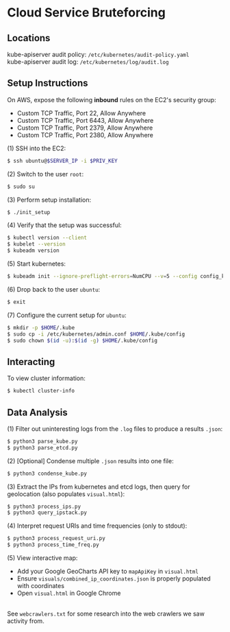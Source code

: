 # Cloud Service Bruteforcing

## Locations
kube-apiserver audit policy: `/etc/kubernetes/audit-policy.yaml` \
kube-apiserver audit log: `/etc/kubernetes/log/audit.log`

## Setup Instructions
On AWS, expose the following **inbound** rules on the EC2's security group:
 - Custom TCP Traffic, Port 22, Allow Anywhere
 - Custom TCP Traffic, Port 6443, Allow Anywhere
 - Custom TCP Traffic, Port 2379, Allow Anywhere
 - Custom TCP Traffic, Port 2380, Allow Anywhere

(1) SSH into the EC2:
```bash
$ ssh ubuntu@$SERVER_IP -i $PRIV_KEY
```

(2) Switch to the user `root`:
```bash
$ sudo su
```

(3) Perform setup installation:
```bash
$ ./init_setup
```

(4) Verify that the setup was successful:
```bash
$ kubectl version --client
$ kubelet --version
$ kubeadm version
```

(5) Start kubernetes:
```bash
$ kubeadm init --ignore-preflight-errors=NumCPU --v=5 --config config_kubeadm.yaml
```

(6) Drop back to the user `ubuntu`:
```bash
$ exit
```

(7) Configure the current setup for `ubuntu`:
```bash
$ mkdir -p $HOME/.kube
$ sudo cp -i /etc/kubernetes/admin.conf $HOME/.kube/config
$ sudo chown $(id -u):$(id -g) $HOME/.kube/config
```

## Interacting

To view cluster information:
```bash
$ kubectl cluster-info
```

## Data Analysis

(1) Filter out uninteresting logs from the `.log` files to produce a results `.json`:
```bash
$ python3 parse_kube.py
$ python3 parse_etcd.py
```

(2) [Optional] Condense multiple `.json` results into one file:
```bash
$ python3 condense_kube.py
```

(3) Extract the IPs from kubernetes and etcd logs, then query for geolocation (also populates `visual.html`):
```bash
$ python3 process_ips.py
$ python3 query_ipstack.py
```

(4) Interpret request URIs and time frequencies (only to stdout):
```bash
$ python3 process_request_uri.py
$ python3 process_time_freq.py
```

(5) View interactive map:
 - Add your Google GeoCharts API key to `mapApiKey` in `visual.html`
 - Ensure `visuals/combined_ip_coordinates.json` is properly populated with coordinates
 - Open `visual.html` in Google Chrome

\
See `webcrawlers.txt` for some research into the web crawlers we saw activity from.
